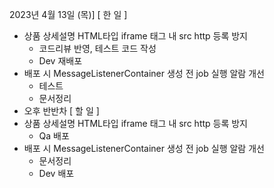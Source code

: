2023년 4월 13일 (목)]
[ 한 일 ]
* 상품 상세설명 HTML타입 iframe 태그 내 src http 등록 방지
    * 코드리뷰 반영, 테스트 코드 작성
    * Dev 재배포
* 배포 시 MessageListenerContainer 생성 전 job 실행 알람 개선
    * 테스트
    * 문서정리
* 오후 반반차
[ 할 일 ]
* 상품 상세설명 HTML타입 iframe 태그 내 src http 등록 방지
    * Qa 배포
* 배포 시 MessageListenerContainer 생성 전 job 실행 알람 개선
    * 문서정리
    * Dev 배포

